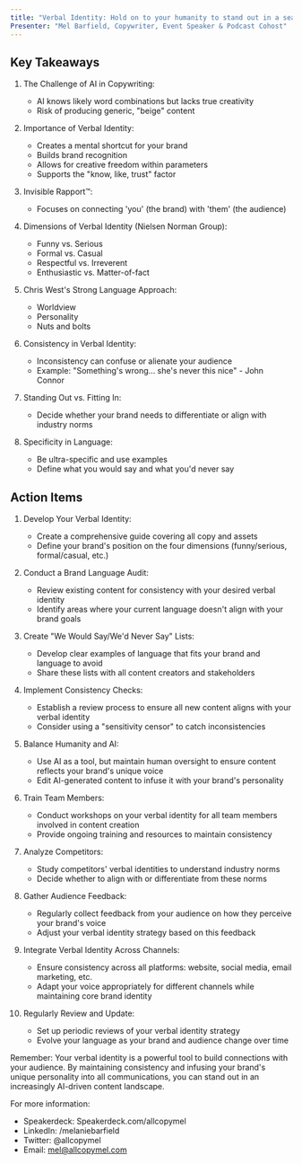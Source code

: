 ```yaml
---
title: "Verbal Identity: Hold on to your humanity to stand out in a sea of beige"
Presenter: "Mel Barfield, Copywriter, Event Speaker & Podcast Cohost"
---
```

## Key Takeaways

1. The Challenge of AI in Copywriting:
   - AI knows likely word combinations but lacks true creativity
   - Risk of producing generic, "beige" content

2. Importance of Verbal Identity:
   - Creates a mental shortcut for your brand
   - Builds brand recognition
   - Allows for creative freedom within parameters
   - Supports the "know, like, trust" factor

3. Invisible Rapport™:
   - Focuses on connecting 'you' (the brand) with 'them' (the audience)

4. Dimensions of Verbal Identity (Nielsen Norman Group):
   - Funny vs. Serious
   - Formal vs. Casual
   - Respectful vs. Irreverent
   - Enthusiastic vs. Matter-of-fact

5. Chris West's Strong Language Approach:
   - Worldview
   - Personality
   - Nuts and bolts

6. Consistency in Verbal Identity:
   - Inconsistency can confuse or alienate your audience
   - Example: "Something's wrong... she's never this nice" - John Connor

7. Standing Out vs. Fitting In:
   - Decide whether your brand needs to differentiate or align with industry norms

8. Specificity in Language:
   - Be ultra-specific and use examples
   - Define what you would say and what you'd never say

## Action Items

1. Develop Your Verbal Identity:
   - Create a comprehensive guide covering all copy and assets
   - Define your brand's position on the four dimensions (funny/serious, formal/casual, etc.)

2. Conduct a Brand Language Audit:
   - Review existing content for consistency with your desired verbal identity
   - Identify areas where your current language doesn't align with your brand goals

3. Create "We Would Say/We'd Never Say" Lists:
   - Develop clear examples of language that fits your brand and language to avoid
   - Share these lists with all content creators and stakeholders

4. Implement Consistency Checks:
   - Establish a review process to ensure all new content aligns with your verbal identity
   - Consider using a "sensitivity censor" to catch inconsistencies

5. Balance Humanity and AI:
   - Use AI as a tool, but maintain human oversight to ensure content reflects your brand's unique voice
   - Edit AI-generated content to infuse it with your brand's personality

6. Train Team Members:
   - Conduct workshops on your verbal identity for all team members involved in content creation
   - Provide ongoing training and resources to maintain consistency

7. Analyze Competitors:
   - Study competitors' verbal identities to understand industry norms
   - Decide whether to align with or differentiate from these norms

8. Gather Audience Feedback:
   - Regularly collect feedback from your audience on how they perceive your brand's voice
   - Adjust your verbal identity strategy based on this feedback

9. Integrate Verbal Identity Across Channels:
   - Ensure consistency across all platforms: website, social media, email marketing, etc.
   - Adapt your voice appropriately for different channels while maintaining core brand identity

10. Regularly Review and Update:
    - Set up periodic reviews of your verbal identity strategy
    - Evolve your language as your brand and audience change over time

Remember: Your verbal identity is a powerful tool to build connections with your audience. By maintaining consistency and infusing your brand's unique personality into all communications, you can stand out in an increasingly AI-driven content landscape.

For more information:
- Speakerdeck: Speakerdeck.com/allcopymel
- LinkedIn: /melaniebarfield
- Twitter: @allcopymel
- Email: mel@allcopymel.com
